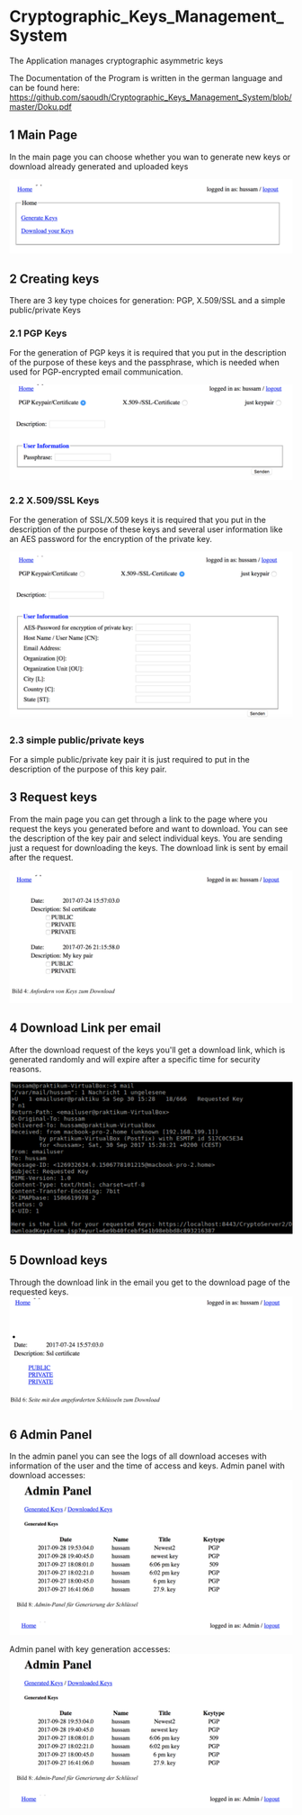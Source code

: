 # Cryptographic_Keys_Management_System
The Application manages cryptographic asymmetric keys

The Documentation of the Program is written in the german language and can be found here: https://github.com/saoudh/Cryptographic_Keys_Management_System/blob/master/Doku.pdf

## 1 Main Page
In the main page you can choose whether you wan to generate new keys or download already generated and uploaded keys

![main page](https://github.com/saoudh/Cryptographic_Keys_Management_System/blob/master/screenshots/main_page.png)

## 2 Creating keys
There are 3 key type choices for generation: PGP, X.509/SSL and a simple public/private Keys
### 2.1 PGP Keys
For the generation of PGP keys it is required that you put in the description of the purpose of these keys and the passphrase, which is needed when used for PGP-encrypted email communication.

![pgp key generation](https://github.com/saoudh/Cryptographic_Keys_Management_System/blob/master/screenshots/create_pgp_key.png)

### 2.2 X.509/SSL Keys
For the generation of SSL/X.509 keys it is required that you put in the description of the purpose of these keys and several user information like an AES password for the encryption of the private key.

![SSL key generation](https://github.com/saoudh/Cryptographic_Keys_Management_System/blob/master/screenshots/create_ssl_key.png)

### 2.3 simple public/private keys
For a simple public/private key pair it is just required to put in the description of the purpose of this key pair.

## 3 Request keys
From the main page you can get through a link to the page where you request the keys you generated before and want to download. You can see the description of the key pair and select individual keys. You are sending just a request for downloading the keys. The download link is sent by email after the request.

![download keys selection](https://github.com/saoudh/Cryptographic_Keys_Management_System/blob/master/screenshots/download_keys.png)

## 4 Download Link per email
After the download request of the keys you'll get a download link, which is generated randomly and will expire after a specific time for security reasons.

![download link email](https://github.com/saoudh/Cryptographic_Keys_Management_System/blob/master/screenshots/download_link_per_email.png)

## 5 Download keys
Through the download link in the email you get to the download page of the requested keys.
![download keys](https://github.com/saoudh/Cryptographic_Keys_Management_System/blob/master/screenshots/key_download_page.png)

## 6 Admin Panel 
In the admin panel you can see the logs of all download acceses with information of the user and the time of access and keys. 
Admin panel with download accesses:
![admin panel for downloads](https://github.com/saoudh/Cryptographic_Keys_Management_System/blob/master/screenshots/admin_panel_key_generation.png)

Admin panel with key generation accesses:
![admin panel for downloads](https://github.com/saoudh/Cryptographic_Keys_Management_System/blob/master/screenshots/admin_panel_key_generation.png)
